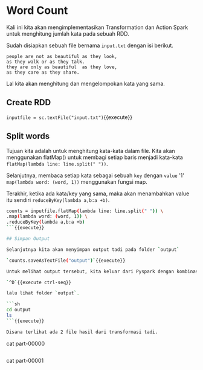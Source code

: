 # Word Count

Kali ini kita akan mengimplementasikan Transformation dan Action Spark untuk menghitung jumlah kata pada sebuah RDD.

Sudah disiapkan sebuah file bernama `input.txt` dengan isi berikut.

```
people are not as beautiful as they look, 
as they walk or as they talk.
they are only as beautiful  as they love, 
as they care as they share.
```

Lal kita akan menghitung dan mengelompokan kata yang sama.

## Create RDD

`inputfile = sc.textFile("input.txt")`{{execute}}

## Split words

Tujuan kita adalah untuk menghitung kata-kata dalam file. Kita akan menggunakan flatMap() untuk membagi setiap baris menjadi kata-kata `flatMap(lambda line: line.split(" "))`.

Selanjutnya, membaca setiap kata sebagai sebuah `key` dengan `value` '1' `map(lambda word: (word, 1))` menggunakan fungsi map.

Terakhir, ketika ada kata/key yang sama, maka akan menambahkan value itu sendiri `reduceByKey(lambda a,b:a +b)`.

```sh
counts = inputfile.flatMap(lambda line: line.split(" ")) \
.map(lambda word: (word, 1)) \
.reduceByKey(lambda a,b:a +b)
```{{execute}}

## Simpan Output

Selanjutnya kita akan menyimpan output tadi pada folder `output`

`counts.saveAsTextFile("output")`{{execute}}

Untuk melihat output tersebut, kita keluar dari Pyspark dengan kombinasi <kbd>Ctrl</kbd>+<kbd>D</kbd>

`^D`{{execute ctrl-seq}}

lalu lihat folder `output`.

```sh
cd output
ls
```{{execute}}

Disana terlihat ada 2 file hasil dari transformasi tadi.

```
cat part-00000
```{{execute}}
```
cat part-00001
```{{execute}}